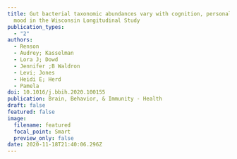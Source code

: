 ```yaml
---
title: Gut bacterial taxonomic abundances vary with cognition, personality, and
  mood in the Wisconsin Longitudinal Study
publication_types:
  - "2"
authors:
  - Renson
  - Audrey; Kasselman
  - Lora J; Dowd
  - Jennifer ;B Waldron
  - Levi; Jones
  - Heidi E; Herd
  - Pamela
doi: 10.1016/j.bbih.2020.100155
publication: Brain, Behavior, & Immunity - Health
draft: false
featured: false
image:
  filename: featured
  focal_point: Smart
  preview_only: false
date: 2020-11-18T21:40:06.296Z
---
```

